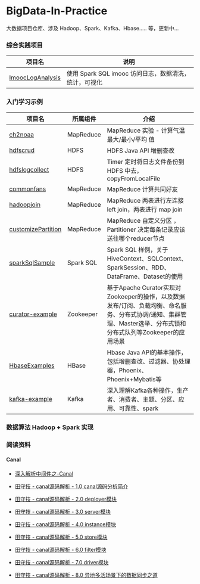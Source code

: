 # BigData-In-Practice
大数据项目仓库、涉及 Hadoop、Spark、Kafka、Hbase..... 等，更新中...



### 综合实践项目

| 项目名                                                       | 说明                                                  |
| ------------------------------------------------------------ | ----------------------------------------------------- |
| [ImoocLogAnalysis](https://github.com/whirlys/BigData-In-Practice/tree/master/ImoocLogAnalysis) | 使用 Spark SQL imooc 访问日志，数据清洗，统计，可视化 |



### 入门学习示例

| 项目名                                                       | 所属组件  | 介绍                                                         |
| ------------------------------------------------------------ | --------- | ------------------------------------------------------------ |
| [ch2noaa](https://github.com/whirlys/BigData-In-Practice/tree/master/ch2noaa) | MapReduce | MapReduce 实验 - 计算气温 最大/最小/平均 值                  |
| [hdfscrud](https://github.com/whirlys/BigData-In-Practice/tree/master/hdfscrud) | HDFS      | HDFS Java API 增删查改                                       |
| [hdfslogcollect](https://github.com/whirlys/BigData-In-Practice/tree/master/hdfslogcollect) | HDFS      | Timer 定时将日志文件备份到 HDFS 中去，copyFromLocalFile      |
| [commonfans](https://github.com/whirlys/BigData-In-Practice/tree/master/commonfans) | MapReduce | MapReduce 计算共同好友                                       |
| [hadoopjoin](https://github.com/whirlys/BigData-In-Practice/tree/master/hadoopjoin) | MapReduce | MapReduce 两表进行左连接 left join，两表进行 map join        |
| [customizePartition](https://github.com/whirlys/BigData-In-Practice/tree/master/customizePartition) | MapReduce | MapReduce 自定义分区 ，Partitioner 决定每条记录应该送往哪个reducer节点 |
| [sparkSqlSample](https://github.com/whirlys/BigData-In-Practice/tree/master/sparkSqlSample) | Spark SQL | Spark SQL 样例，关于HiveContext、SQLContext、SparkSession、RDD、DataFrame、Dataset的使用 |
| [curator-example](https://github.com/whirlys/BigData-In-Practice/tree/master/curator-example) | Zookeeper | 基于Apache Curator实现对Zookeeper的操作，以及数据发布/订阅、负载均衡、命名服务、分布式协调/通知、集群管理、Master选举、分布式锁和分布式队列等Zookeeper的应用场景 |
| [HbaseExamples](https://github.com/whirlys/BigData-In-Practice/tree/master/HbaseExamples) | HBase     | Hbase Java API的基本操作，包括增删查改、过滤器、协处理器，Phoenix、Phoenix+Mybatis等 |
| [kafka-example](https://github.com/whirlys/BigData-In-Practice/tree/master/kafka-example) | Kafka     | 深入理解Kafka各种操作，生产者、消费者、主题、分区、应用、可靠性、spark |



### 数据算法 Hadoop + Spark 实现



### 阅读资料

#### Canal

- [深入解析中间件之-Canal](https://zqhxuyuan.github.io/2017/10/10/Midd-canal/#)

- [田守技 - canal源码解析 - 1.0 canal源码分析简介](http://www.tianshouzhi.com/api/tutorials/canal/380)
- [田守技 - canal源码解析 - 2.0 deployer模块](http://www.tianshouzhi.com/api/tutorials/canal/381)
- [田守技 - canal源码解析 - 3.0 server模块](http://www.tianshouzhi.com/api/tutorials/canal/382)
- [田守技 - canal源码解析 - 4.0 instance模块](http://www.tianshouzhi.com/api/tutorials/canal/391)
- [田守技 - canal源码解析 - 5.0 store模块](http://www.tianshouzhi.com/api/tutorials/canal/401)
- [田守技 - canal源码解析 - 6.0 filter模块](http://www.tianshouzhi.com/api/tutorials/canal/402)
- [田守技 - canal源码解析 - 7.0 driver模块](http://www.tianshouzhi.com/api/tutorials/canal/403)
- [田守技 - canal源码解析 - 8.0 异地多活场景下的数据同步之道](http://www.tianshouzhi.com/api/tutorials/canal/404)